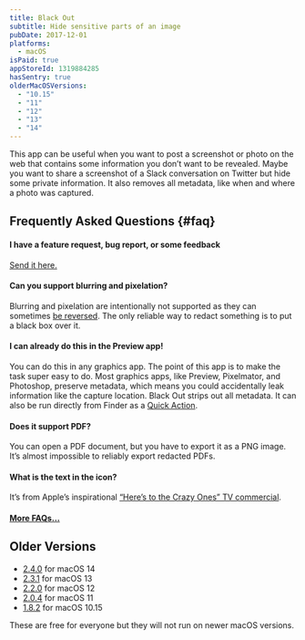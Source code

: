 ```yaml
---
title: Black Out
subtitle: Hide sensitive parts of an image
pubDate: 2017-12-01
platforms:
  - macOS
isPaid: true
appStoreId: 1319884285
hasSentry: true
olderMacOSVersions:
  - "10.15"
  - "11"
  - "12"
  - "13"
  - "14"
---
```


This app can be useful when you want to post a screenshot or photo on the web that contains some information you don’t want to be revealed. Maybe you want to share a screenshot of a Slack conversation on Twitter but hide some private information. It also removes all metadata, like when and where a photo was captured.

## Frequently Asked Questions {#faq}

#### I have a feature request, bug report, or some feedback

[Send it here.](https://o9-9.github.io/feedback?product=Black%20Out%20One&referrer=Website-FAQ)

#### Can you support blurring and pixelation?

Blurring and pixelation are intentionally not supported as they can sometimes [be reversed](https://dheera.net/projects/blur). The only reliable way to redact something is to put a black box over it.

#### I can already do this in the Preview app!

You can do this in any graphics app. The point of this app is to make the task super easy to do. Most graphics apps, like Preview, Pixelmator, and Photoshop, preserve metadata, which means you could accidentally leak information like the capture location. Black Out strips out all metadata. It can also be run directly from Finder as a [Quick Action](https://support.apple.com/guide/mac-help/mchl97ff9142/mac).

#### Does it support PDF?

You can open a PDF document, but you have to export it as a PNG image. It’s almost impossible to reliably export redacted PDFs.

#### What is the text in the icon?

It’s from Apple’s inspirational [“Here’s to the Crazy Ones” TV commercial](https://www.youtube.com/watch?v=-z4NS2zdrZc).

#### [More FAQs…](/apps/faq)

## Older Versions

- [2.4.0](https://github.com/user-attachments/files/18210600/Black.Out.2.4.0.-.macOS.14.zip) for macOS 14
- [2.3.1](https://github.com/o9-9/meta/files/13923936/Black.Out.2.3.1.-.macOS.13.zip) for macOS 13
- [2.2.0](https://github.com/o9-9/meta/files/10773680/Black.Out.2.2.0.-.macOS.12.zip) for macOS 12
- [2.0.4](https://github.com/o9-9/meta/files/8759655/Black.Out.2.0.4.-.macOS.11.zip) for macOS 11
- [1.8.2](https://github.com/o9-9/meta/files/7454156/Black.Out.1.8.2.-.macOS.10.15.zip) for macOS 10.15

These are free for everyone but they will not run on newer macOS versions.
